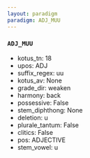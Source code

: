 ```yaml
---
layout: paradigm
paradigm: ADJ_MUU
---
```

### ` ADJ_MUU `


* kotus_tn: 18
* upos: ADJ
* suffix_regex: uu
* kotus_av: None
* grade_dir: weaken
* harmony: back
* possessive: False
* stem_diphthong: None
* deletion: u
* plurale_tantum: False
* clitics: False
* pos: ADJECTIVE
* stem_vowel: u
